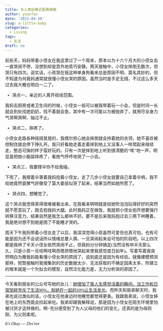 ```yaml
---
title: 与人类幼崽近距离接触
author: yuanfan
date: '2021-04-20'
slug: a-little-baby
categories:
  - Living
tags:
  - 生活
draft: no
---
```


<!--more-->

<font face="微软雅黑"> 前些天，妈妈带着小侄女在我这里过了一个周末，原本以为十六个月大的小侄女会一直哭闹不停，没想到却是意外地乖巧安静。两天接触中，小侄女摔倒无数次，但哭只有四次。说实话，小孩哭在我这种单身狗看来总是原因不明、莫名其妙的，但不知道为何我妈通常就很懂小侄女哭的原因。虽然当时是手足无措，不过这么多天过去我大概也明白一二了。

+ 哭点一，亲近的人离开视线范围。

我妈去厨房或者卫生间的时候，小侄女一般可以被我带着玩一小会，但是时间一长就会到处找她奶奶，找不着就会急，其中有一次可能以为被抛弃了，就用尽全身力气哭啊哭啊、抽泣不止。

+ 哭点二，摔疼了。

小侄女走路各种摇摇晃晃的，我偶尔担心她会摔倒就会拎着她的衣领，她不喜欢被控制住就会停下挣扎开。我只好看她走着走着摔到地上又没事人一样爬起来继续走，憨态可掬的样子蛮好玩的。只有一次是摔到地上听到很清脆的“嘭”地一声，明显是把她小脑袋摔疼了，看她气呼呼地哭了一小会。

+ 哭点三，我要撑伞你不给我碰。

下雨了，我撑着伞罩着我妈抱着小侄女，走了几步小侄女就要自己拿着伞柄，我不给她竟然耍脾气好像受了莫大委屈似哭了起来，结果当然如她所愿了。

+ 哭点四，想睡觉了。

这个哭点我觉得真得很难被看出来，在我看来明明就是给她吹泡泡玩得好好的突然就不愿意玩了，跑去抱我妈大腿。此时我妈正在做饭，我就把小侄女抱开想要强行转移注意力，结果自然是我怎么都哄不好。要不是后来我妈抱过去三两下哄睡着，我是绝对想不到她是困了不能睡才哭的。

周天下午我妈带着小侄女走了以后，我深深觉得小孩虽然可爱但也真可怕，也有可能是因为还不会说话所以情绪总要人猜、一旦哭闹起来会可怕的阶段吧。以上四次都是我哄了半天小侄女依然哭闹不止，但我妈分分钟搞定(当然没有哄半天那么久，只是小孩一旦哇啊哇啊昂嗯昂嗯地哭起来使我感觉度日如年)。写着写着我突然明白为撒我妈能看懂小侄女哭的原因了，说到底还是因为有经验。就像建模预测那样，短暂接触时我搜集到的历史数据太少、无法获取的不确定因素太多，所建立的根本就是一个欠拟合的模型，自然泛化能力差，无力分析哭的原因了。

---

今天看到朋友的公众号写她的女儿：[她增加了我人生感觉活着的瞬间。当工作和日常琐碎充斥了生活90%，和她在一起的10%让生活发光](https://mp.weixin.qq.com/s/0Q9xJ-dp11PHJt-9wQO2og)。而昨天和我弟聊天时，我弟也说过类似的话，小侄女在他身边时他睡觉都觉得更香。我跟我弟说，小侄女掉在地上的东西竟会捡起来吃。我弟却跟我解释说，那是因为小侄女在陌生环境里怕被讨厌才这样做的。啊~充分感受到了为人父母的他们的变化，还真的是为母则刚、为父则柔呢。

*It's Okay --- Des'ree*
